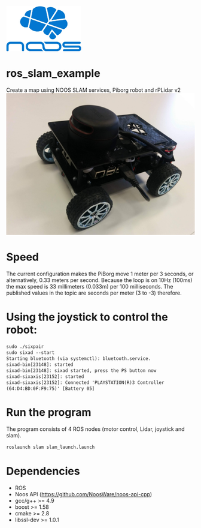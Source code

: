 <img src="https://github.com/NoosWare/List_repositories/blob/master/images/Noos.png" width="200" height="120" />

# ros_slam_example
Create a map using NOOS SLAM services, Piborg robot and rPLidar v2
![Rover](https://github.com/NoosWare/List_repositories/blob/master/images/rover.jpg)

# Speed

The current configuration makes the PiBorg move 1 meter per 3 seconds,
or alternatively, 0.33 meters per second.
Because the loop is on 10Hz (100ms) the max speed is 33 millimeters (0.033m) per 100 milliseconds.
The published values in the topic are seconds per meter (3 to -3) therefore.

# Using the joystick to control the robot:

```
sudo ./sixpair
sudo sixad --start
Starting bluetooth (via systemctl): bluetooth.service.
sixad-bin[23148]: started
sixad-bin[23148]: sixad started, press the PS button now
sixad-sixaxis[23152]: started
sixad-sixaxis[23152]: Connected 'PLAYSTATION(R)3 Controller (64:D4:BD:0F:F9:75)' [Battery 05]
```

# Run the program

The program consists of 4 ROS nodes (motor control, Lidar, joystick and slam).

```bash
roslaunch slam slam_launch.launch
```

# Dependencies

- ROS
- Noos API (https://github.com/NoosWare/noos-api-cpp)
- gcc/g++ >= 4.9
- boost >= 1.58
- cmake >= 2.8
- libssl-dev >= 1.0.1
